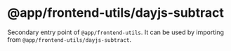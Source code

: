 # @app/frontend-utils/dayjs-subtract

Secondary entry point of `@app/frontend-utils`. It can be used by importing from `@app/frontend-utils/dayjs-subtract`.
